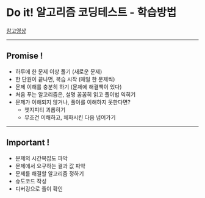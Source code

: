 # Do it! 알고리즘 코딩테스트 - 학습방법

[참고영상](https://youtube.com/playlist?list=PLFgS-xIWwNVU_qgeg7wz_aMCk22YppiC6&si=A7Efnhed78-60MVc)

---

## Promise !
- 하루에 한 문제 이상 풀기 (새로운 문제)
- 한 단원이 끝나면, 복습 시작 (매일 한 문제씩)
- 문제 이해를 충분히 하기 (문제에 해결책이 있다)
- 처음 푸는 알고리즘은, 설명 꼼꼼히 읽고 풀이법 익히기
- 문제가 이해되지 않거나, 풀이를 이해하지 못한다면? 
  - 챗지피티 괴롭히기 
  - 무조건 이해하고, 체화시킨 다음 넘어가기


---
## Important !
- 문제의 시간복잡도 파악
- 문제에서 요구하는 결과 값 파악 
- 문제를 해결할 알고리즘 정하기
- 슈도코드 작성
- 디버깅으로 풀이 확인